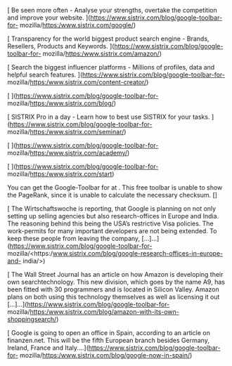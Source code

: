 [ Be seen more often - Analyse your strengths, overtake the competition and
improve your website. ](https://www.sistrix.com/blog/google-toolbar-for-
mozilla/<https:/www.sistrix.com/google/>)

[ Transparency for the world biggest product search engine - Brands, Resellers,
Products and Keywords. ](https://www.sistrix.com/blog/google-toolbar-for-
mozilla/<https:/www.sistrix.com/amazon/>)

[ Search the biggest influencer platforms - Millions of profiles, data and
helpful search features. ](https://www.sistrix.com/blog/google-toolbar-for-
mozilla/<https:/www.sistrix.com/content-creator/>)

[ ](https://www.sistrix.com/blog/google-toolbar-for-
mozilla/<https:/www.sistrix.com/blog/>)

[ SISTRIX Pro in a day - Learn how to best use SISTRIX for your tasks.
](https://www.sistrix.com/blog/google-toolbar-for-
mozilla/<https:/www.sistrix.com/seminar/>)

[ ](https://www.sistrix.com/blog/google-toolbar-for-
mozilla/<https:/www.sistrix.com/academy/>)

[ ](https://www.sistrix.com/blog/google-toolbar-for-
mozilla/<https:/www.sistrix.com/start>)

You can get the Google-Toolbar for at . This free toolbar is unable to show the
PageRank, since it is unable to calculate the necessary checksum. []

[ The Wirtschaftswoche is reporting, that Google is planning on not only setting
up selling agencies but also research-offices in Europe and India. The reasoning
behind this being the USA’s restrictive Visa policies. The work-permits for many
important developers are not being extended. To keep these people from leaving
the company, […]...](https://www.sistrix.com/blog/google-toolbar-for-
mozilla/<https:/www.sistrix.com/blog/google-research-offices-in-europe-and-
india/>)

[ The Wall Street Journal has an article on how Amazon is developing their own
searchtechnology. This new division, which goes by the name A9, has been fitted
with 30 programmers and is located in Silicon Valley. Amazon plans on both using
this technology themselves as well as licensing it out
[…]...](https://www.sistrix.com/blog/google-toolbar-for-
mozilla/<https:/www.sistrix.com/blog/amazon-with-its-own-shoppingsearch/>)

[ Google is going to open an office in Spain, according to an article on
finanzen.net. This will be the fifth European branch besides Germany, Ireland,
France and Italy....](https://www.sistrix.com/blog/google-toolbar-for-
mozilla/<https:/www.sistrix.com/blog/google-now-in-spain/>)

